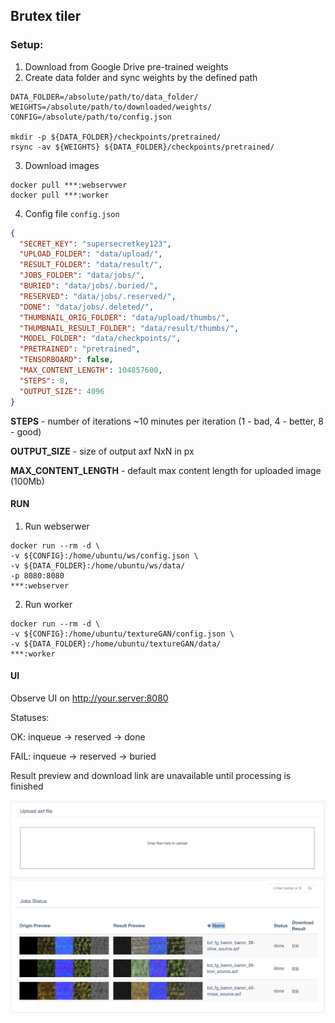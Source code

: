 ## Brutex tiler

### Setup:

1. Download from Google Drive pre-trained weights 
2. Create data folder and sync weights by the defined path

```shell script
DATA_FOLDER=/absolute/path/to/data_folder/
WEIGHTS=/absolute/path/to/downloaded/weights/
CONFIG=/absolute/path/to/config.json

mkdir -p ${DATA_FOLDER}/checkpoints/pretrained/
rsync -av ${WEIGHTS} ${DATA_FOLDER}/checkpoints/pretrained/
```

3. Download images

```shell script
docker pull ***:webservwer
docker pull ***:worker
```

4. Config file `config.json`

```json
{
  "SECRET_KEY": "supersecretkey123",
  "UPLOAD_FOLDER": "data/upload/",
  "RESULT_FOLDER": "data/result/",
  "JOBS_FOLDER": "data/jobs/",
  "BURIED": "data/jobs/.buried/",
  "RESERVED": "data/jobs/.reserved/",
  "DONE": "data/jobs/.deleted/",
  "THUMBNAIL_ORIG_FOLDER": "data/upload/thumbs/",
  "THUMBNAIL_RESULT_FOLDER": "data/result/thumbs/",
  "MODEL_FOLDER": "data/checkpoints/",
  "PRETRAINED": "pretrained",
  "TENSORBOARD": false,
  "MAX_CONTENT_LENGTH": 104857600,
  "STEPS": 8, 
  "OUTPUT_SIZE": 4096
}
```

**STEPS** - number of iterations ~10 minutes per iteration (1 - bad, 4 - better, 8 - good)

**OUTPUT_SIZE** - size of output axf NxN in px

**MAX_CONTENT_LENGTH** - default max content length for uploaded image (100Mb) 


#### RUN

1. Run webserwer

```shell script
docker run --rm -d \
-v ${CONFIG}:/home/ubuntu/ws/config.json \
-v ${DATA_FOLDER}:/home/ubuntu/ws/data/
-p 8080:8080
***:webserver
```

2. Run worker

```shell script
docker run --rm -d \
-v ${CONFIG}:/home/ubuntu/textureGAN/config.json \
-v ${DATA_FOLDER}:/home/ubuntu/textureGAN/data/
***:worker
```

#### UI


Observe UI on http://your.server:8080

Statuses: 

OK: inqueue -> reserved -> done

FAIL: inqueue -> reserved -> buried

Result preview and download link are unavailable until processing is finished

![img](ui.png)

